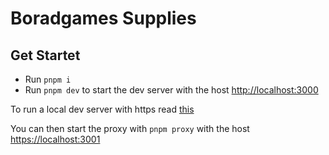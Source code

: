# Boradgames Supplies

## Get Startet

- Run `pnpm i`
- Run `pnpm dev` to start the dev server with the host [http://localhost:3000](http://localhost:3000)

To run a local dev server with https read [this](https://www.makeswift.com/blog/accessing-your-local-nextjs-dev-server-using-https)

You can then start the proxy with `pnpm proxy` with the host [https://localhost:3001](https://localhost:3001)
